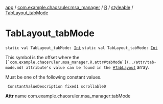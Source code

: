 [app](../../../index.md) / [com.example.chaosruler.msa_manager](../../index.md) / [R](../index.md) / [styleable](index.md) / [TabLayout_tabMode](.)

# TabLayout_tabMode

`static val TabLayout_tabMode: `[`Int`](https://kotlinlang.org/api/latest/jvm/stdlib/kotlin/-int/index.html)
`static val TabLayout_tabMode: `[`Int`](https://kotlinlang.org/api/latest/jvm/stdlib/kotlin/-int/index.html)

This symbol is the offset where the ``[`com.example.chaosruler.msa_manager.R.attr#tabMode`](../attr/tab-mode.md) attribute's value can be found in the ``[`#TabLayout`](-tab-layout.md) array.

Must be one of the following constant values.

     ConstantValueDescription fixed1 scrollable0

**Attr**
name com.example.chaosruler.msa_manager:tabMode

